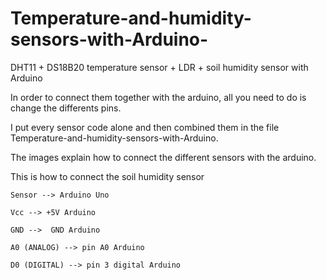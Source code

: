 # Temperature-and-humidity-sensors-with-Arduino-
DHT11 + DS18B20 temperature sensor + LDR + soil humidity sensor with Arduino 

In order to connect them together with the arduino, all you need to do is change the differents pins.

I put every sensor code alone and then combined them in the file Temperature-and-humidity-sensors-with-Arduino.


The images explain how to connect the different sensors with the arduino.

This is how to connect the soil humidity sensor

    Sensor --> Arduino Uno
    
    Vcc --> +5V Arduino
    
    GND -->  GND Arduino
    
    A0 (ANALOG) --> pin A0 Arduino
    
    D0 (DIGITAL) --> pin 3 digital Arduino


